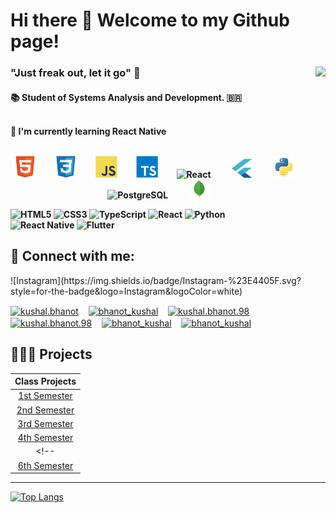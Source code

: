 # Hi there 👋 Welcome to my Github page! 

<div style="display: inline_block">
<img align="right" src="https://user-images.githubusercontent.com/79669245/178828986-7ff052be-4131-40da-8a18-595e29555bb8.jpeg" height="180">
<div>
    
<h3 align="left"> "Just freak out, let it go" 🌈 </h3>
<p align="left"><h4>
📚 Student of Systems Analysis and Development.  🇧🇷 <br><br>

🌱 I'm currently learning React Native<br><br>

<p align="center">
    <img height="35" src="https://raw.githubusercontent.com/devicons/devicon/master/icons/html5/html5-original.svg">
    &nbsp;&nbsp;&nbsp;&nbsp;&nbsp;&nbsp;&nbsp;
    <img height="35" src="https://raw.githubusercontent.com/devicons/devicon/master/icons/css3/css3-original.svg">
    &nbsp;&nbsp;&nbsp;&nbsp;&nbsp;&nbsp;&nbsp;
    <img height="35" src="https://raw.githubusercontent.com/devicons/devicon/master/icons/javascript/javascript-original.svg">
    &nbsp;&nbsp;&nbsp;&nbsp;&nbsp;&nbsp;&nbsp;
    <img height="35" src="https://raw.githubusercontent.com/devicons/devicon/master/icons/typescript/typescript-plain.svg" >
    &nbsp;&nbsp;&nbsp;&nbsp;&nbsp;&nbsp;&nbsp;
    <img alt= "React" height="30" width="40" src="https://cdn.jsdelivr.net/gh/devicons/devicon/icons/react/react-original.svg" />
    &nbsp;&nbsp;&nbsp;&nbsp;&nbsp;&nbsp;&nbsp;
    <img alt= "Flutter" height="30" width="40" src="https://github.com/devicons/devicon/blob/master/icons/flutter/flutter-original.svg" />
    &nbsp;&nbsp;&nbsp;&nbsp;&nbsp;&nbsp;&nbsp;
    <img height="35" src="https://raw.githubusercontent.com/devicons/devicon/master/icons/python/python-original.svg">
    &nbsp;&nbsp;&nbsp;&nbsp;&nbsp;&nbsp;&nbsp;
    <img alt= "PostgreSQL" height="30" width="40" src="https://cdn.jsdelivr.net/gh/devicons/devicon/icons/postgresql/postgresql-plain.svg" />
    &nbsp;&nbsp;&nbsp;&nbsp;&nbsp;&nbsp;&nbsp;
    <img alt="MongoDB" height="30" width="40" src="https://github.com/devicons/devicon/blob/master/icons/mongodb/mongodb-original.svg" />
    &nbsp;&nbsp;&nbsp;&nbsp;&nbsp;&nbsp;&nbsp;
    



  </p>

![HTML5](https://img.shields.io/badge/html5-%23E34F26.svg?style=for-the-badge&logo=html5&logoColor=white)
![CSS3](https://img.shields.io/badge/css3-%231572B6.svg?style=for-the-badge&logo=css3&logoColor=white)
![TypeScript](https://img.shields.io/badge/typescript-%23007ACC.svg?style=for-the-badge&logo=typescript&logoColor=white)
![React](https://img.shields.io/badge/react-%2320232a.svg?style=for-the-badge&logo=react&logoColor=%2361DAFB)
![Python](https://img.shields.io/badge/python-3670A0?style=for-the-badge&logo=python&logoColor=ffdd54)
<br>
![React Native](https://img.shields.io/badge/react_native-%2320232a.svg?style=for-the-badge&logo=react&logoColor=%2361DAFB)
![Flutter](https://img.shields.io/badge/Flutter-%2302569B.svg?style=for-the-badge&logo=Flutter&logoColor=white)

</left> 
</div>

<h2>👥 Connect with me:</h2>

<p align="left">
![Instagram](https://img.shields.io/badge/Instagram-%23E4405F.svg?style=for-the-badge&logo=Instagram&logoColor=white)


<a href="https://www.instagram.com/julianna_shiro/" target="blank"><img align="center" src="https://img.shields.io/badge/Instagram-%23E4405F.svg?style=for-the-badge&logo=Instagram&logoColor=white" alt="kushal.bhanot" height="40" width="40" /></a> &nbsp;&nbsp;
<a href="https://twitter.com/ScarletMagx" target="blank"><img align="center" src="https://cdn.jsdelivr.net/npm/simple-icons@3.0.1/icons/twitter.svg" alt="bhanot_kushal" height="40" width="40" /></a> &nbsp;&nbsp;
<a href="https://www.facebook.com/juliana.maria.96/" target="blank"><img align="center" src="https://cdn.jsdelivr.net/npm/simple-icons@3.0.1/icons/facebook.svg" alt="kushal.bhanot.98" height="40" width="40" /></a> &nbsp;&nbsp;
<a href="https://open.spotify.com/user/julianamaria.rib?si=DPgC6bdrQy-QJDLqDhnueg&utm_source=whatsapp&dl_branch=1" target="blank"><img align="center" src="https://cdn.jsdelivr.net/npm/simple-icons@3.0.1/icons/spotify.svg" alt="kushal.bhanot.98" height="40" width="40" /></a> &nbsp;&nbsp;
<a href="https://www.linkedin.com/in/juliana-maria-a0b0a0124/"  target="blank"><img align="center" src="https://cdn.jsdelivr.net/npm/simple-icons@3.0.1/icons/linkedin.svg" alt="bhanot_kushal" height="40" width="40" /></a> &nbsp;&nbsp;
<a href="mailto:julianamaria.rib@gmail.com"  target="blank"><img align="center" src="https://cdn.jsdelivr.net/npm/simple-icons@3.0.1/icons/gmail.svg" alt="bhanot_kushal" height="40" width="40" /></a> &nbsp;&nbsp;

</p>

<h2> 👨🏽‍💻 Projects </h2>

| Class Projects                                                                                      |
|:-----------------------------------------------------------------------------------------------------:|
| [1st Semester](https://github.com/JulianaMaria-Lab/Aprendizagem-por-Projetos-Integrados-1-SEMESTRE) |
| [2nd Semester](https://github.com/JulianaMaria-Lab/Aprendizagem-por-Projetos-Integrados-2-SEMESTRE) |
| [3rd Semester](https://github.com/JulianaMaria-Lab/Aprendizagem-por-Projetos-Integrados-3-SEMESTRE) |
| [4th Semester](https://github.com/JulianaMaria-Lab/Aprendizagem-por-Projetos-Integrados-4-SEMESTRE) |
<!--| [5th Semester]()                                                                                    |
| [6th Semester]()                                                                                    |-->
 

<hr>

[![Top Langs](https://github-readme-stats.vercel.app/api/top-langs/?username=JulianaMaria-Lab&layout=compact&theme=chartreuse-dark)](https://github.com/JulianaMaria-Lab/github-readme-stats)

<!--
<img src="https://github-readme-stats.vercel.app/api?username=JulianaMaria-Lab&layout=compact&theme=chartreuse-dark" alt="Juliana's GitHub Stats">

<br>
<img src="https://komarev.com/ghpvc/?username=JulianaMaria-LabD&color=green">
<br> -->

